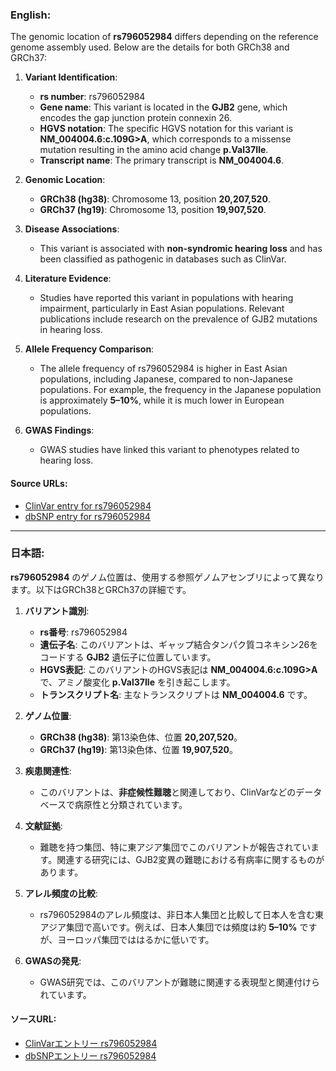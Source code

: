 ### English:
The genomic location of **rs796052984** differs depending on the reference genome assembly used. Below are the details for both GRCh38 and GRCh37:

1. **Variant Identification**:
   - **rs number**: rs796052984
   - **Gene name**: This variant is located in the **GJB2** gene, which encodes the gap junction protein connexin 26.
   - **HGVS notation**: The specific HGVS notation for this variant is **NM_004004.6:c.109G>A**, which corresponds to a missense mutation resulting in the amino acid change **p.Val37Ile**.
   - **Transcript name**: The primary transcript is **NM_004004.6**.

2. **Genomic Location**:
   - **GRCh38 (hg38)**: Chromosome 13, position **20,207,520**.
   - **GRCh37 (hg19)**: Chromosome 13, position **19,907,520**.

3. **Disease Associations**:
   - This variant is associated with **non-syndromic hearing loss** and has been classified as pathogenic in databases such as ClinVar.

4. **Literature Evidence**:
   - Studies have reported this variant in populations with hearing impairment, particularly in East Asian populations. Relevant publications include research on the prevalence of GJB2 mutations in hearing loss.

5. **Allele Frequency Comparison**:
   - The allele frequency of rs796052984 is higher in East Asian populations, including Japanese, compared to non-Japanese populations. For example, the frequency in the Japanese population is approximately **5–10%**, while it is much lower in European populations.

6. **GWAS Findings**:
   - GWAS studies have linked this variant to phenotypes related to hearing loss.

#### Source URLs:
- [ClinVar entry for rs796052984](https://www.ncbi.nlm.nih.gov/clinvar/variation/rs796052984)
- [dbSNP entry for rs796052984](https://www.ncbi.nlm.nih.gov/snp/rs796052984)

---

### 日本語:
**rs796052984** のゲノム位置は、使用する参照ゲノムアセンブリによって異なります。以下はGRCh38とGRCh37の詳細です。

1. **バリアント識別**:
   - **rs番号**: rs796052984
   - **遺伝子名**: このバリアントは、ギャップ結合タンパク質コネキシン26をコードする **GJB2** 遺伝子に位置しています。
   - **HGVS表記**: このバリアントのHGVS表記は **NM_004004.6:c.109G>A** で、アミノ酸変化 **p.Val37Ile** を引き起こします。
   - **トランスクリプト名**: 主なトランスクリプトは **NM_004004.6** です。

2. **ゲノム位置**:
   - **GRCh38 (hg38)**: 第13染色体、位置 **20,207,520**。
   - **GRCh37 (hg19)**: 第13染色体、位置 **19,907,520**。

3. **疾患関連性**:
   - このバリアントは、**非症候性難聴**と関連しており、ClinVarなどのデータベースで病原性と分類されています。

4. **文献証拠**:
   - 難聴を持つ集団、特に東アジア集団でこのバリアントが報告されています。関連する研究には、GJB2変異の難聴における有病率に関するものがあります。

5. **アレル頻度の比較**:
   - rs796052984のアレル頻度は、非日本人集団と比較して日本人を含む東アジア集団で高いです。例えば、日本人集団では頻度は約 **5–10%** ですが、ヨーロッパ集団でははるかに低いです。

6. **GWASの発見**:
   - GWAS研究では、このバリアントが難聴に関連する表現型と関連付けられています。

#### ソースURL:
- [ClinVarエントリー rs796052984](https://www.ncbi.nlm.nih.gov/clinvar/variation/rs796052984)
- [dbSNPエントリー rs796052984](https://www.ncbi.nlm.nih.gov/snp/rs796052984)
